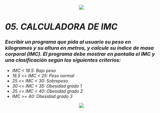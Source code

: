 <p align="center">
  <img src="https://github.com/emilianod98/PythonChallenges-LowLevel/blob/main/src/Learn-python.png">
</p>


# ***05. CALCULADORA DE IMC***

### *Escribir un programa que pida al usuario su peso en kilogramos y su altura en metros, y calcule su índice de masa corporal (IMC). El programa debe mostrar en pantalla el IMC y una clasificación según los siguientes criterios:*

- *IMC < 18.5: Bajo peso*
- *18.5 <= IMC < 25: Peso normal*
- *25 <= IMC < 30: Sobrepeso*
- *30 <= IMC < 35: Obesidad grado 1*
- *35 <= IMC < 40: Obesidad grado 2*
- *IMC >= 40: Obesidad grado 3*

<p align="center">
  <img src="https://github.com/emilianod98/PythonChallenges-LowLevel/blob/main/src/helloword.png">
</p>